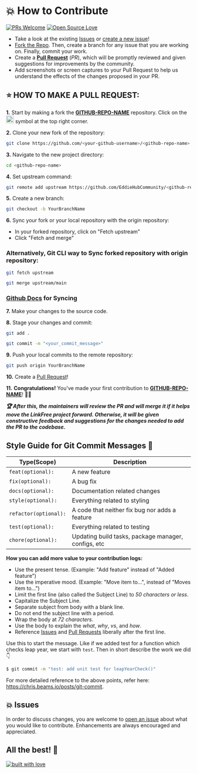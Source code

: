 # 💥 How to Contribute

[![PRs Welcome](https://img.shields.io/badge/PRs-welcome-brightgreen.svg?style=flat-square)][pull-request-list]
[![Open Source Love](https://badges.frapsoft.com/os/v1/open-source.png?v=103)](https://github.com/ellerbrock/open-source-badges/)

- Take a look at the existing [Issues][issue-list] or [create a new issue][new-issue]!
- [Fork the Repo](https://github.com/vikasganiga05/.github/fork). Then, create a branch for any issue that you are working on. Finally, commit your work.
- Create a **[Pull Request](https://github.com/vikasganiga05/.github/compare)** (_PR_), which will be promptly reviewed and given suggestions for improvements by the community.
- Add screenshots or screen captures to your Pull Request to help us understand the effects of the changes proposed in your PR.

## ⭐ HOW TO MAKE A PULL REQUEST:

**1.** Start by making a fork the [**GITHUB-REPO-NAME**][github-repo] repository. Click on the <a href="https://github.com/vikasganiga05/.github/fork"><img src="https://i.imgur.com/G4z1kEe.png" height="21" width="21"></a> symbol at the top right corner.

**2.** Clone your new fork of the repository:

```bash
git clone https://github.com/<your-github-username>/<github-repo-name>
```

**3.** Navigate to the new project directory:

```bash
cd <github-repo-name>
```

**4.** Set upstream command:

```bash
git remote add upstream https://github.com/EddieHubCommunity/<github-repo-name>.git
```

**5.** Create a new branch:

```bash
git checkout -b YourBranchName
```

**6.** Sync your fork or your local repository with the origin repository:

- In your forked repository, click on "Fetch upstream"
- Click "Fetch and merge"

### Alternatively, Git CLI way to Sync forked repository with origin repository:

```bash
git fetch upstream
```

```bash
git merge upstream/main
```

### [Github Docs](https://docs.github.com/en/github/collaborating-with-pull-requests/addressing-merge-conflicts/resolving-a-merge-conflict-on-github) for Syncing

**7.** Make your changes to the source code.

**8.** Stage your changes and commit:

```bash
git add .
```

```bash
git commit -m "<your_commit_message>"
```

**9.** Push your local commits to the remote repository:

```bash
git push origin YourBranchName
```

**10.** Create a [Pull Request](https://help.github.com/en/github/collaborating-with-issues-and-pull-requests/creating-a-pull-request)!

**11.** **Congratulations!** You've made your first contribution to [**GITHUB-REPO-NAME**][contributors]! 🙌🏼

**_:trophy: After this, the maintainers will review the PR and will merge it if it helps move the LinkFree project forward. Otherwise, it will be given constructive feedback and suggestions for the changes needed to add the PR to the codebase._**

## Style Guide for Git Commit Messages :memo:

| Type(Scope)           | Description                                         |
|-----------------------|-----------------------------------------------------|
| `feat(optional):`     | A new feature                                       |
| `fix(optional):`      | A bug fix                                           |
| `docs(optional):`     | Documentation related changes                       |
| `style(optional):`    | Everything related to styling                       |
| `refactor(optional):` | A code that neither fix bug nor adds a feature      |
| `test(optional):`     | Everything related to testing                       |
| `chore(optional):`    | Updating build tasks, package manager, configs, etc |

**How you can add more value to your contribution logs:**

- Use the present tense. (Example: "Add feature" instead of "Added feature")
- Use the imperative mood. (Example: "Move item to...", instead of "Moves item to...")
- Limit the first line (also called the Subject Line) to _50 characters or less_.
- Capitalize the Subject Line.
- Separate subject from body with a blank line.
- Do not end the subject line with a period.
- Wrap the body at _72 characters_.
- Use the body to explain the _what_, _why_, _vs_, and _how_.
- Reference [Issues][issue-list] and [Pull Requests][pull-request-list] liberally after the first line.

Use this to start the message. Like if we added test for a function which checks leap year, we start with `test`. Then in short describe the work we did :point_down:

```bash
$ git commit -m "test: add unit test for leapYearCheck()"
```

For more detailed reference to the above points, refer here: https://chris.beams.io/posts/git-commit.

## 💥 Issues

In order to discuss changes, you are welcome to [open an issue][new-issue] about what you would like to contribute. Enhancements are always encouraged and appreciated.

## All the best! 🥇

<p align="center">

[![built with love](https://forthebadge.com/images/badges/built-with-love.svg)][github-repo]

</p>


[github-repo]: https://github.com/vikasganiga05/.github
[new-issue]: https://github.com/vikasganiga05/.github/issues/new/choose
[issue-list]: https://github.com/vikasganiga05/.github/issues
[pull-request-list]: https://github.com/vikasganiga05/.github/pulls
[contributors]: https://github.com/vikasganiga05/.github/graphs/contributors
